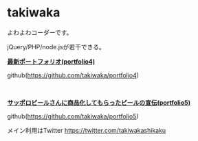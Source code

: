 <h1>takiwaka</h1>

よわよわコーダーです。

jQuery/PHP/node.jsが若干できる。
<br/>

**[最新ポートフォリオ(portfolio4)](https://takiwaka.sakura.ne.jp/)**

github(https://github.com/takiwaka/portfolio4)

<br/>

**[サッポロビールさんに商品化してもらったビールの宣伝(portfolio5)](https://takiwaka.com)**

github(https://github.com/takiwaka/portfolio5)

メイン利用はTwitter
https://twitter.com/takiwakashikaku
